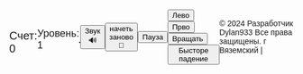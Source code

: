 <head>
  <meta charset="UTF-8">
  <meta name="viewport" content="width=device-width, initial-scale=1.0">
  <title>Tetris</title>
  <link rel="stylesheet" href="styles.css">
    <style>
    body {
      display: flex;
      align-items: center;
      justify-content: center;
      height: 100vh;
      margin: 0;
      font-family: 'Arial', sans-serif;
    }

    canvas {
      border: 1px solid #000;
    }

    #score {
      margin-top: 20px;
      font-size: 20px;
    }

    #level {
      margin-top: 10px;
      font-size: 18px;
    }

    #game-over {
      display: none;
      margin-top: 20px;
      font-size: 30px;
      color: red;
      font-weight: bold;
    }

    #next-piece-canvas {
      border: 1px solid #000;
      margin-top: 20px;
    }
  </style>
</head>
<body>
  <canvas id="tetrisCanvas" width="300" height="600"></canvas>
  <div id="score">Счет: 0</div>
  <div id="level">Уровень: 1</div>
  <div id="game-over">Game Over!</div>
  <canvas id="next-piece-canvas" width="100" height="100"></canvas>
  <button id="sound-button">Звук 🔊</button>
  <button id="reset-button">начеть заново 🔄</button>
  <button id="pause-resume-button">Пауза</button>
<div id="touch-controls">
  <button id="left-button">Лево</button>
  <button id="right-button">Прво</button>
  <button id="rotate-button">Вращать</button>
  <button id="drop-button">Бысторе падение</button>
</div>

  <script src="tetris.js"></script>
<script>
const canvas = document.getElementById('tetrisCanvas');
const ctx = canvas.getContext('2d');
const blockSize = 30;
const rows = 20;
const columns = 10;
let board = Array.from({ length: rows }, () => Array(columns).fill(0));
let currentPiece = generatePiece();
let nextPiece = generatePiece();
let score = 0;
let level = 1;
let gameOver = false;
let gameSpeed = 500; // Initial game speed in milliseconds
let lastMoveDown = Date.now();
let isPaused = false;

const nextPieceCanvas = document.getElementById('next-piece-canvas');
const nextPieceCtx = nextPieceCanvas.getContext('2d');

// Touch events
let touchStartX = 0;
let touchStartY = 0;

canvas.addEventListener('touchstart', handleTouchStart, false);
canvas.addEventListener('touchmove', handleTouchMove, false);
canvas.addEventListener('touchend', handleTouchEnd, false);

function handleTouchStart(event) {
  touchStartX = event.touches[0].clientX;
  touchStartY = event.touches[0].clientY;
}

function handleTouchMove(event) {
  event.preventDefault();
  const touchX = event.touches[0].clientX;
  const touchY = event.touches[0].clientY;
  const deltaX = touchX - touchStartX;
  const deltaY = touchY - touchStartY;
  if (Math.abs(deltaX) > Math.abs(deltaY)) {
    if (deltaX > 0) {
      moveRight();
    } else {
      moveLeft();
    }
  } else {
    if (deltaY > 0) {
      moveDown();
    } else {
      rotate();
    }
  }
}

function handleTouchEnd(event) {
  touchStartX = 0;
  touchStartY = 0;
}

document.addEventListener('keydown', (event) => {
  if (!gameOver && !isPaused) {
    switch (event.key) {
      case 'ArrowLeft':
        moveLeft();
        break;
      case 'ArrowRight':
        moveRight();
        break;
      case 'ArrowDown':
        moveDown();
        break;
      case 'ArrowUp':
        rotate();
        break;
      case ' ':
        moveDrop();
        break;
    }
  }
});

const soundButton = document.getElementById('sound-button');
soundButton.addEventListener('click', toggleSound);

const resetButton = document.getElementById('reset-button');
resetButton.addEventListener('click', resetGame);

let soundEnabled = true;

function toggleSound() {
  soundEnabled = !soundEnabled;
  const soundIcon = document.getElementById('sound-icon');
  if (soundEnabled) {
    soundIcon.textContent = '🔊';
  } else {
    soundIcon.textContent = '🔇';
  }
}

function updateScoreAndLevel() {
  document.getElementById('score').textContent = `Score: ${score}`;
  document.getElementById('level').textContent = `Level: ${level}`;
}
const leftButton = document.getElementById('left-button');
leftButton.addEventListener('click', moveLeft);

const rightButton = document.getElementById('right-button');
rightButton.addEventListener('click', moveRight);

const downButton = document.getElementById('down-button');
downButton.addEventListener('click', moveDown);

const rotateButton = document.getElementById('rotate-button');
rotateButton.addEventListener('click', rotate);

const dropButton = document.getElementById('drop-button');
dropButton.addEventListener('click', moveDrop);

function displayGameOver() {
  if (gameOver) {
    document.getElementById('game-over').style.display = 'block';
  } else {
    document.getElementById('game-over').style.display = 'none';
  }
}

function generatePiece() {
  const pieces = [
    { shape: [[1, 1, 1, 1]], color: 'cyan' },
    { shape: [[1, 1, 1], [1]], color: 'blue' },
    { shape: [[1, 1, 1], [0, 0, 1]], color: 'orange' },
    { shape: [[1, 1, 1], [1, 0]], color: 'yellow' },
    { shape: [[1, 1], [1, 1]], color: 'red' },
    { shape: [[1, 1, 0], [0, 1, 1]], color: 'green' },
    { shape: [[0, 1, 1], [1, 1]], color: 'purple' },
  ];
  const randomIndex = Math.floor(Math.random() * pieces.length);
  const piece = pieces[randomIndex];
  return {
    shape: piece.shape,
    color: piece.color,
    x: Math.floor((columns - piece.shape[0].length) / 2),
    y: 0,
  };
}

function drawSquare(x, y, color, context) {
  context.fillStyle = color;
  context.fillRect(x * blockSize, y * blockSize, blockSize, blockSize);
  context.strokeStyle = "#000";
  context.strokeRect(x * blockSize, y * blockSize, blockSize, blockSize);
}

function drawBoard() {
  for (let row = 0; row < rows; row++) {
    for (let col = 0; col < columns; col++) {
      if (board[row][col] !== 0) {
        drawSquare(col, row, board[row][col], ctx);
      }
    }
  }
}

function drawPiece(piece, context) {
  piece.shape.forEach((row, i) => {
    row.forEach((cell, j) => {
      if (cell !== 0) {
        drawSquare(piece.x + j, piece.y + i, piece.color, context);
      }
    });
  });
}

function drawNextPiece() {
  nextPieceCtx.clearRect(0, 0, nextPieceCanvas.width, nextPieceCanvas.height);
  const offsetX = (nextPieceCanvas.width - blockSize * nextPiece.shape[0].length) / 2;
  const offsetY = (nextPieceCanvas.height - blockSize * nextPiece.shape.length) / 2;

  drawPiece(nextPiece, nextPieceCtx);
}

function draw() {
  ctx.clearRect(0, 0, canvas.width, canvas.height);
  drawBoard();
  drawPiece(currentPiece, ctx);
  updateScoreAndLevel();
  displayGameOver();
}

function moveLeft() {
  if (!gameOver && isValidMove(-1, 0)) {
    currentPiece.x--;
  }
}

function moveRight() {
  if (!gameOver && isValidMove(1, 0)) {
    currentPiece.x++;
  }
}

function moveDown() {
  if (!gameOver && isValidMove(0, 1)) {
    currentPiece.y++;
  } else if (!gameOver) {
    mergePiece();
    clearLines();
    currentPiece = nextPiece;
    nextPiece = generatePiece();
    drawNextPiece(); // Добавим вызов функции drawNextPiece()
    if (!isValidMove(0, 0)) {
      gameOver = true;
      displayGameOver();
    }
  }
}
function rotate() {
  const rotatedPiece = {
    shape: currentPiece.shape.map((_, i) => currentPiece.shape.map(row => row[i])).reverse(),
    color: currentPiece.color,
    x: currentPiece.x,
    y: currentPiece.y,
  };

  if (!gameOver && isValidMove(0, 0, rotatedPiece)) {
    currentPiece.shape = rotatedPiece.shape;
  }
}

function moveDrop() {
  while (isValidMove(0, 1)) {
    moveDown();
  }
}

function isValidMove(offsetX, offsetY, piece = currentPiece) {
  for (let i = 0; i < piece.shape.length; i++) {
    for (let j = 0; j < piece.shape[i].length; j++) {
      if (
        piece.shape[i][j] !== 0 &&
        (board[piece.y + i + offsetY] && board[piece.y + i + offsetY][piece.x + j + offsetX]) !== 0
      ) {
        return false;
      }
    }
  }
  return true;
}

function mergePiece() {
  currentPiece.shape.forEach((row, i) => {
    row.forEach((cell, j) => {
      if (cell !== 0) {
        board[currentPiece.y + i][currentPiece.x + j] = currentPiece.color;
      }
    });
  });
}

function clearLines() {
  let linesCleared = 0;
  for (let row = rows - 1; row >= 0; row--) {
    if (board[row].every(cell => cell !== 0)) {
      board.splice(row, 1);
      board.unshift(Array(columns).fill(0));
      linesCleared++;
    }
  }
  if (linesCleared > 0) {
    score += linesCleared * 100;
    level = Math.floor(score / 1000) + 1;
    gameSpeed = Math.max(100, gameSpeed - linesCleared * 10);
  }
}

function update() {
  const currentTime = Date.now();
  if (!isPaused && currentTime - lastMoveDown > gameSpeed) {
    moveDown();
    lastMoveDown = currentTime;
  }
}

function gameLoop() {
  update();
  draw();
  requestAnimationFrame(gameLoop);
}

function resetGame() {
  score = 0;
  level = 1;
  gameOver = false;
  gameSpeed = 500;
  clearBoard();
  currentPiece = generatePiece();
  nextPiece = generatePiece();
  updateScoreAndLevel();
  displayGameOver();
}

function clearBoard() {
  board = Array.from({ length: rows }, () => Array(columns).fill(0));
}

function checkGameOver() {
  for (let j = 0; j < columns; j++) {
    if (board[0][j] !== 0) {
      return true;
    }
  }
  return false;
}

const gameInterval = setInterval(updateGame, gameSpeed);

function updateGame() {
  if (!gameOver && !isPaused) {
    moveDown();
    updateScoreAndLevel();
    displayGameOver();
  }
}
// Добавляем обработчик клика для кнопки паузы/продолжения
const pauseResumeButton = document.getElementById('pause-resume-button');
pauseResumeButton.addEventListener('click', togglePauseResume);

function togglePauseResume() {
  isPaused = !isPaused;
  if (isPaused) {
    pauseGame();
  } else {
    resumeGame();
  }
}

// Функция для паузы игры
function pauseGame() {
  pauseResumeButton.textContent = 'Возобнавить';
}
function resumeGame() {
  pauseResumeButton.textContent = 'Пауза';
  gameLoop(); // Restart the game loop
}

  </script>

<p>&copy; 2024 Разработчик  Dylan933 Все права защищены.  г Вяземский | <span id="companyLink"></span></p>
